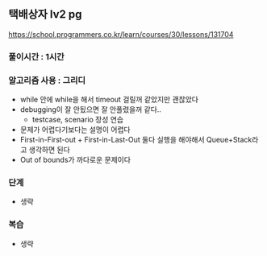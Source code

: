 ## 택배상자 lv2 pg
https://school.programmers.co.kr/learn/courses/30/lessons/131704

### 풀이시간 : 1시간

### 알고리즘 사용 : 그리디
- while 안에 while을 해서 timeout 걸릴꺼 같았지만 괜찮았다
- debugging이 잘 안됬으면 잘 안풀렸을꺼 같다..
    - testcase, scenario 장성 연습
- 문제가 어렵다기보다는 설명이 어렵다
- First-in-First-out + First-in-Last-Out 둘다 실행을 해야해서 Queue+Stack라고 생각하면 된다
- Out of bounds가 까다로운 문제이다


### 단계
- 생략


### 복습
- 생략